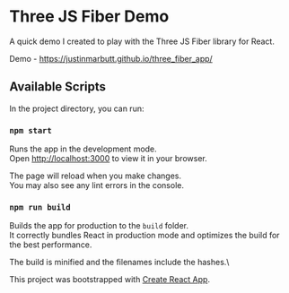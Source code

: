 # Three JS Fiber Demo

A quick demo I created to play with the Three JS Fiber library for React.

Demo - https://justinmarbutt.github.io/three_fiber_app/

## Available Scripts

In the project directory, you can run:

### `npm start`

Runs the app in the development mode.\
Open [http://localhost:3000](http://localhost:3000) to view it in your browser.

The page will reload when you make changes.\
You may also see any lint errors in the console.

### `npm run build`

Builds the app for production to the `build` folder.\
It correctly bundles React in production mode and optimizes the build for the best performance.

The build is minified and the filenames include the hashes.\

This project was bootstrapped with [Create React App](https://github.com/facebook/create-react-app).
